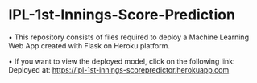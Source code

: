 # IPL-1st-Innings-Score-Prediction

• This repository consists of files required to deploy a Machine Learning Web App created with Flask on Heroku platform.

• If you want to view the deployed model, click on the following link:
Deployed at: https://ipl-1st-innings-scorepredictor.herokuapp.com
